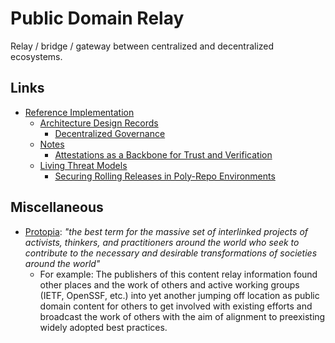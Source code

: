 # Public Domain Relay

Relay / bridge / gateway between centralized and decentralized ecosystems.

## Links

- [Reference Implementation](https://github.com/publicdomainrelay/reference-implementation/)
  - [Architecture Design Records](https://github.com/publicdomainrelay/reference-implementation/tree/main/docs/adrs/)
    - [Decentralized Governance](https://github.com/publicdomainrelay/reference-implementation/blob/main/docs/adrs/governance.md)
  - [Notes](https://github.com/publicdomainrelay/reference-implementation/tree/main/docs/notes/)
    - [Attestations as a Backbone for Trust and Verification](https://github.com/publicdomainrelay/reference-implementation/blob/main/docs/notes/backbone.md)
  - [Living Threat Models](https://github.com/johnlwhiteman/living-threat-models)
    - [Securing Rolling Releases in Poly-Repo Environments](https://github.com/dffml/dffml/blob/main/docs/tutorials/rolling_alice/0000_architecting_alice/)

## Miscellaneous

- [Protopia](https://kk.org/thetechnium/protopia/): *"the best term for the massive set of interlinked projects of activists, thinkers, and practitioners around the world who seek to contribute to the necessary and desirable transformations of societies around the world"*
  - For example: The publishers of this content relay information found other places and the work of others and active working groups (IETF, OpenSSF, etc.) into yet another jumping off location as public domain content for others to get involved with existing efforts and broadcast the work of others with the aim of alignment to preexisting widely adopted best practices.
